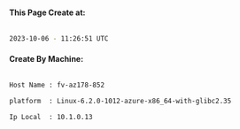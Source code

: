 
   
#### This Page Create at:

```bash

2023-10-06 - 11:26:51 UTC

```

#### Create By Machine:

```bash

Host Name : fv-az178-852

platform  : Linux-6.2.0-1012-azure-x86_64-with-glibc2.35

Ip Local  : 10.1.0.13

```

